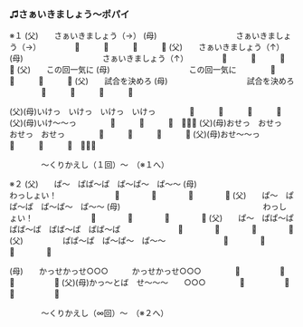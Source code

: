### ♫さぁいきましょう～ポパイ

※１
(父)　　さぁいきましょう（→）
(母)　　　　　　　　　　さぁいきましょう（→）
　　　　📣　　　📣　　　📣　　　📣
(父)　　さぁいきましょう（↑）
(母)　　　　　　　　　　さぁいきましょう（↑）
　　　　📣　　　📣　　　📣　　　📣
(父)　　この回一気に
(母)　　　　　　　　　　この回一気に
　　　　📣　　　📣　　　📣　　　📣
(父)　　試合を決めろ
(母)　　　　　　　　　　試合を決めろ
　　　　📣　　　📣　　　📣　　　📣

(父)(母)いけっ　いけっ　いけっ　いけっ
　　　　📣　　　📣　　　📣　　　📣
(父)(母)いけ～～っ
　　　　📣　　　📣　　　📣　📣📣📣
(父)(母)おせっ　おせっ　おせっ　おせっ
　　　　📣　　　📣　　　📣　　　📣
(父)(母)おせ～～っ　
　　　　📣　　　📣　　　📣　📣📣📣

　　　　～くりかえし（１回）～　（※１へ）

※２
(父)　　ぱ～　ぱぱ～ぱ　ぱ～ぱ～　ぱ～～
(母)　　　　　　　　　　　　　　　　　　わっしょい！
　　　　　　　📣　　　　📣　　　　📣　　　　📣
(父)　　ぱ～　ぱぱ～ぱ　ぱ～ぱ～　ぱ～～
(母)　　　　　　　　　　　　　　　　　　わっしょい！
　　　　　　　📣　　　　📣　　　　📣　　　　📣
(父)　　ぱ～　ぱぱ～ぱ　ぱぱ～ぱ　ぱぱ～ぱ　ぱぱ～ぱ
　　　　　　　📣　　　　📣　　　　📣　　　　📣
(父)　　　　　ぱぱ～ぱ　ぱ～ぱ～　ぱ～～
　　　　　　　📣　　　　📣　　　　📣　　　　📣

(母)　　かっせかっせ○○○　　　かっせかっせ○○○
　　　　📣　　　　　📣　　　　　📣　　　　　📣
(父)(母)かっ～とば　せ～～～　　○○○
　　　　📣　　　　　📣　　　　　📣　　　　　📣

　　　　～くりかえし（∞回）～　（※２へ）
